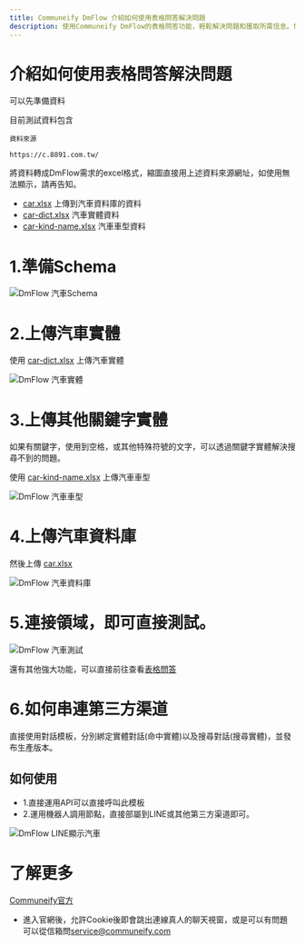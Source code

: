 ```yaml
---
title: Communeify DmFlow 介紹如何使用表格問答解決問題
description: 使用Communeify DmFlow的表格問答功能，輕鬆解決問題和獲取所需信息。快速回答用戶的問題，並提供有針對性的解決方案。加快問題解決速度，提升用戶滿意度。
---
```


# 介紹如何使用表格問答解決問題

可以先準備資料

目前測試資料包含

```
資料來源

https://c.8891.com.tw/
```

將資料轉成DmFlow需求的excel格式，縮圖直接用上述資料來源網址，如使用無法顯示，請再告知。

- [car.xlsx](../../../../../../files/xlsx/car.xlsx "car.xlsx") 上傳到汽車資料庫的資料
- [car-dict.xlsx](../../../../../../files/xlsx/car-dict.xlsx "car-dict.xlsx") 汽車實體資料
- [car-kind-name.xlsx](../../../../../../files/xlsx/car-kind-name.xlsx "car-kind-name.xlsx") 汽車車型資料

# 1.準備Schema

![DmFlow 汽車Schema](../../../../../../images/tw/tableqa-example/car-schema.png "DmFlow 汽車Schema")

# 2.上傳汽車實體

使用 [car-dict.xlsx](../../../../../../files/xlsx/car-dict.xlsx "car-dict.xlsx") 上傳汽車實體

![DmFlow 汽車實體](../../../../../../images/tw/tableqa-example/car-entity.png "DmFlow 汽車實體")

# 3.上傳其他關鍵字實體

如果有關鍵字，使用到空格，或其他特殊符號的文字，可以透過關鍵字實體解決搜尋不到的問題。

使用 [car-kind-name.xlsx](../../../../../../files/xlsx/car-kind-name.xlsx "car-kind-name.xlsx") 上傳汽車車型

![DmFlow 汽車車型](../../../../../../images/tw/tableqa-example/car-type.png "DmFlow 汽車車型")

# 4.上傳汽車資料庫

然後上傳 [car.xlsx](../../../../../../files/xlsx/car.xlsx "car.xlsx")

![DmFlow 汽車資料庫](../../../../../../images/tw/tableqa-example/car-data.png "DmFlow 汽車資料庫")

# 5.連接領域，即可直接測試。

![DmFlow 汽車測試](../../../../../../images/tw/tableqa-example/car-test.png "DmFlow 汽車測試")

還有其他強大功能，可以直接前往查看[表格問答](../../tutorials/docs/qa-intro.html)

# 6.如何串連第三方渠道

直接使用對話模板，分別綁定實體對話(命中實體)以及搜尋對話(搜尋實體)，並發布生產版本。

## 如何使用

- 1.直接運用API可以直接呼叫此模板
- 2.運用機器人調用節點，直接部屬到LINE或其他第三方渠道即可。

![DmFlow LINE顯示汽車](../../../../../../images/tw/tableqa-example/car-line-display.png "DmFlow LINE顯示汽車")


# 了解更多

[Communeify官方](https://communeify.com/)

- 進入官網後，允許Cookie後即會跳出連線真人的聊天視窗，或是可以有問題可以從信箱問<service@communeify.com>
